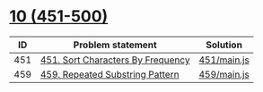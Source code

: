 # [10 (451-500)](https://leetcode.com/problemset/all/#page-10)


| ID  | Problem statement                                                                                | Solution                   |
|-----|--------------------------------------------------------------------------------------------------|----------------------------|
| 451 | [451. Sort Characters By Frequency](https://leetcode.com/problems/sort-characters-by-frequency/) | [451/main.js](451/main.js) |
| 459 | [459. Repeated Substring Pattern](https://leetcode.com/problems/repeated-substring-pattern/)     | [459/main.js](459/main.js) |


